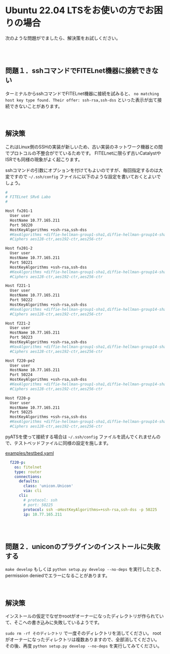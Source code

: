 # Ubuntu 22.04 LTSをお使いの方でお困りの場合

次のような問題がでましたら、解決策をお試しください。

<br><br>

## 問題１．sshコマンドでFITELnet機器に接続できない

ターミナルからsshコマンドでFITELnet機器に接続を試みると、
`no matching host key type found. Their offer: ssh-rsa,ssh-dss`
といった表示が出て接続できないことがあります。

<br>

## 解決策

これはLinux側のSSHの実装が新しいため、古い実装のネットワーク機器との間でプロトコルの不整合がでているためです。
FITELnetに限らず古いCatalystやISRでも同様の現象がよく起こります。

sshコマンドの引数にオプションを付けてもよいのですが、毎回指定するのは大変ですので `~/.ssh/config` ファイルに以下のような設定を書いておくとよいでしょう。

```bash
#
# FITELnet SRv6 Labo
#

Host fx201-1
  User user
  HostName 10.77.165.211
  Port 50220
  HostKeyAlgorithms +ssh-rsa,ssh-dss
  #KexAlgorithms +diffie-hellman-group1-sha1,diffie-hellman-group14-sha1
  #Ciphers aes128-ctr,aes192-ctr,aes256-ctr

Host fx201-2
  User user
  HostName 10.77.165.211
  Port 50221
  HostKeyAlgorithms +ssh-rsa,ssh-dss
  #KexAlgorithms +diffie-hellman-group1-sha1,diffie-hellman-group14-sha1
  #Ciphers aes128-ctr,aes192-ctr,aes256-ctr

Host f221-1
  User user
  HostName 10.77.165.211
  Port 50222
  HostKeyAlgorithms +ssh-rsa,ssh-dss
  #KexAlgorithms +diffie-hellman-group1-sha1,diffie-hellman-group14-sha1
  #Ciphers aes128-ctr,aes192-ctr,aes256-ctr

Host f221-2
  User user
  HostName 10.77.165.211
  Port 50223
  HostKeyAlgorithms +ssh-rsa,ssh-dss
  #KexAlgorithms +diffie-hellman-group1-sha1,diffie-hellman-group14-sha1
  #Ciphers aes128-ctr,aes192-ctr,aes256-ctr

Host f220-pe2
  User user
  HostName 10.77.165.211
  Port 50224
  HostKeyAlgorithms +ssh-rsa,ssh-dss
  #KexAlgorithms +diffie-hellman-group1-sha1,diffie-hellman-group14-sha1
  #Ciphers aes128-ctr,aes192-ctr,aes256-ctr

Host f220-p
  User user
  HostName 10.77.165.211
  Port 50225
  HostKeyAlgorithms +ssh-rsa,ssh-dss
  #KexAlgorithms +diffie-hellman-group1-sha1,diffie-hellman-group14-sha1
  #Ciphers aes128-ctr,aes192-ctr,aes256-ctr
```

pyATSを使って接続する場合は `~/.ssh/config` ファイルを読んでくれませんので、テストベッドファイルに同様の設定を施します。

[examples/testbed.yaml](examples/testbed.yaml)

```yaml
  f220-p:
    os: fitelnet
    type: router
    connections:
      defaults:
        class: 'unicon.Unicon'
        via: cli
      cli:
        # protocol: ssh
        # port: 50225
        protocol: ssh -oHostKeyAlgorithms=+ssh-rsa,ssh-dss -p 50225
        ip: 10.77.165.211
```

<br><br>

## 問題２．uniconのプラグインのインストールに失敗する

`make develop` もしくは `python setup.py develop --no-deps` を実行したとき、permission deniedでエラーになることがあります。

<br>

## 解決策

インストールの仮定でなぜかrootがオーナーになったディレクトリが作られていて、そこへの書き込みに失敗しているようです。

`sudo rm -rf そのディレクトリ` で一度そのディレクトリを消してください。
rootがオーナーになったディレクトリは複数ありますので、全部消してください。
その後、再度 `python setup.py develop --no-deps` を実行してみてください。
